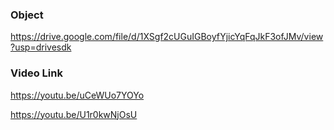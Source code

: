 ### Object
https://drive.google.com/file/d/1XSgf2cUGuIGBoyfYjicYqFqJkF3ofJMv/view?usp=drivesdk

### Video Link
https://youtu.be/uCeWUo7YOYo

https://youtu.be/U1r0kwNjOsU

